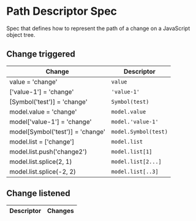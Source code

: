 # Path Descriptor Spec

Spec that defines how to represent the path of a change on a JavaScript object tree.

## Change triggered

| Change | Descriptor |
| --- | --- |
| value = 'change' | `value` |
| ['value-1'] = 'change' | `'value-1'` |
| [Symbol('test')] = 'change' | `Symbol(test)` |
| model.value = 'change' | `model.value` |
| model['value-1'] = 'change' | `model.'value-1'` |
| model[Symbol('test')] = 'change' | `model.Symbol(test)` |
| model.list = ['change'] | `model.list` |
| model.list.push('change2') | `model.list[1]` |
| model.list.splice(2, 1) | `model.list[2...]` |
| model.list.splice(-2, 2) | `model.list[..3]` |

## Change listened

| Descriptor | Changes |
| --- | --- |

